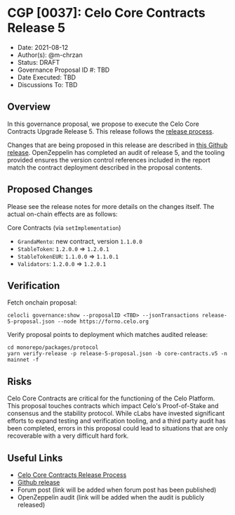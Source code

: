 # CGP [0037]: Celo Core Contracts Release 5

- Date: 2021-08-12
- Author(s): @m-chrzan
- Status: DRAFT
- Governance Proposal ID #: TBD
- Date Executed: TBD
- Discussions To: TBD

## Overview

In this governance proposal, we propose to execute the Celo Core Contracts Upgrade Release 5. This release follows the [release process](https://docs.celo.org/community/release-process/smart-contracts).

Changes that are being proposed in this release are described in [this Github release](https://github.com/celo-org/celo-monorepo/releases/tag/core-contracts.v5).
OpenZeppelin has completed an audit of release 5, and the tooling provided ensures the version control references included in the report match the contract deployment described in the proposal contents.

## Proposed Changes

Please see the release notes for more details on the changes itself. The actual on-chain effects are as follows:

Core Contracts (via `setImplementation`)
- `GrandaMento`: new contract, version `1.1.0.0`
- `StableToken`: `1.2.0.0` => `1.2.0.1`
- `StableTokenEUR`: `1.1.0.0` => `1.1.0.1`
- `Validators`: `1.2.0.0` => `1.2.0.1`

## Verification

Fetch onchain proposal:
```
celocli governance:show --proposalID <TBD> --jsonTransactions release-5-proposal.json --node https://forno.celo.org
```

Verify proposal points to deployment which matches audited release:
```
cd monorepo/packages/protocol
yarn verify-release -p release-5-proposal.json -b core-contracts.v5 -n mainnet -f
```

## Risks

Celo Core Contracts are critical for the functioning of the Celo Platform. This proposal touches contracts which impact Celo's Proof-of-Stake and consensus and the stability protocol.
While cLabs have invested significant efforts to expand testing and verification tooling, and a third party audit has been completed, errors in this proposal could lead to situations that are only recoverable with a very difficult hard fork.

## Useful Links

* [Celo Core Contracts Release Process](https://docs.celo.org/community/release-process/smart-contracts)
* [Github release](https://github.com/celo-org/celo-monorepo/releases/tag/core-contracts.v5)
* Forum post (link will be added when forum post has been published)
* OpenZeppelin audit (link will be added when the audit is publicly released)
